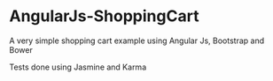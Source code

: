 # AngularJs-ShoppingCart
A very simple shopping cart example using Angular Js, Bootstrap and Bower

Tests done using Jasmine and Karma
